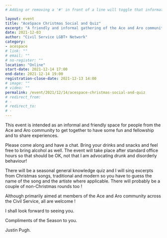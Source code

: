 ```yaml
---
# Adding or removing a '#' in front of a line will toggle that information off and on from being processed. 

layout: event
title: "AceSpace Christmas Social and Quiz"
excerpt: "A friendly and informal gathering of the Ace and Aro community for some fun and fellowship."
date: 2021-12-03
author: "Civil Service LGBT+ Network"
category: 
- acespace
# link: ""
# email: ""
# no-register: ""
location: "Online"
start-date: 2021-12-14 17:00
end-date: 2021-12-14 19:00
registration-close-date: 2021-12-13 14:00
# image: ""
# video: ""
permalink: /event/2021/12/14/acespace-christmas-social-and-quiz
# redirect_from: 
# - 
# redirect_to: 
# - 
---
```


This event is intended as an informal and friendly space for people from the Ace and Aro community to get together to have some fun and fellowship and to share experiences.

Please come along and have a chat. Bring your drinks and snacks and feel free to bring alcohol as well. The event will take place after standard office hours so that should be OK, not that I am advocating drunk and disorderly behaviour!

There will be a seasonal general knowledge quiz and I will sing excerpts from Christmas songs, traditional and modern so you have to guess the name of the song and the artiste where applicable. There will probably be a couple of non-Christmas rounds too !

Although primarily aimed at members of the Ace and Aro community across the Civil Service, all are welcome !

I shall look forward to seeing you.

Compliments of the Season to you.

Justin Pugh.